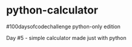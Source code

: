 # python-calculator

#100daysofcodechallenge python-only edition

Day #5 - simple calculator made just with python
